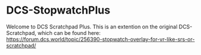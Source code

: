 # DCS-StopwatchPlus
Welcome to DCS Scratchpad Plus.  This is an extention on the original DCS-Scratchpad, which can be found here: https://forum.dcs.world/topic/256390-stopwatch-overlay-for-vr-like-srs-or-scratchpad/
